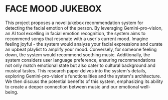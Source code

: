 # FACE MOOD JUKEBOX #
This project proposes a novel jukebox recommendation system for detecting the facial emotion of the person. By leveraging Gemini-pro-vision, an AI tool excelling in facial emotion recognition, the system aims to recommend songs that resonate with a user's current mood. Imagine feeling joyful - the system would analyze your facial expressions and curate an upbeat playlist to amplify your mood. Conversely, for someone feeling down, the system would recommend soothing music. Additionally, the system considers user language preference, ensuring recommendations not only match emotional state but also cater to cultural background and musical tastes. This research paper delves into the system's details, exploring Gemini-pro-vision's functionalities and the system's architecture. We then discuss the potential benefits of this system, emphasizing its ability to create a deeper connection between music and our emotional well-being.
